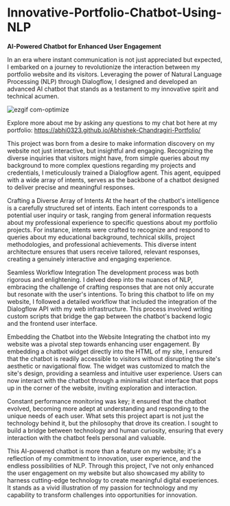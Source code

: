 # Innovative-Portfolio-Chatbot-Using-NLP

**AI-Powered Chatbot for Enhanced User Engagement**

In an era where instant communication is not just appreciated but expected, I embarked on a journey to revolutionize the interaction between my portfolio website and its visitors. Leveraging the power of Natural Language Processing (NLP) through Dialogflow, I designed and developed an advanced AI chatbot that stands as a testament to my innovative spirit and technical acumen.

![ezgif com-optimize](https://github.com/Abhi0323/Innovative-Portfolio-Chatbot-Using-NLP/assets/112967999/07f16bc7-7c82-465e-9e2b-4898b1024d0c)

Explore more about me by asking any questions to my chat bot here at my portfolio: https://abhi0323.github.io/Abhishek-Chandragiri-Portfolio/

This project was born from a desire to make information discovery on my website not just interactive, but insightful and engaging. Recognizing the diverse inquiries that visitors might have, from simple queries about my background to more complex questions regarding my projects and credentials, I meticulously trained a Dialogflow agent. This agent, equipped with a wide array of intents, serves as the backbone of a chatbot designed to deliver precise and meaningful responses.

Crafting a Diverse Array of Intents
At the heart of the chatbot's intelligence is a carefully structured set of intents. Each intent corresponds to a potential user inquiry or task, ranging from general information requests about my professional experience to specific questions about my portfolio projects. For instance, intents were crafted to recognize and respond to queries about my educational background, technical skills, project methodologies, and professional achievements. This diverse intent architecture ensures that users receive tailored, relevant responses, creating a genuinely interactive and engaging experience.

Seamless Workflow Integration
The development process was both rigorous and enlightening. I delved deep into the nuances of NLP, embracing the challenge of crafting responses that are not only accurate but resonate with the user's intentions. To bring this chatbot to life on my website, I followed a detailed workflow that included the integration of the Dialogflow API with my web infrastructure. This process involved writing custom scripts that bridge the gap between the chatbot's backend logic and the frontend user interface.

Embedding the Chatbot into the Website
Integrating the chatbot into my website was a pivotal step towards enhancing user engagement. By embedding a chatbot widget directly into the HTML of my site, I ensured that the chatbot is readily accessible to visitors without disrupting the site's aesthetic or navigational flow. The widget was customized to match the site's design, providing a seamless and intuitive user experience. Users can now interact with the chatbot through a minimalist chat interface that pops up in the corner of the website, inviting exploration and interaction.

Constant performance monitoring was key; it ensured that the chatbot evolved, becoming more adept at understanding and responding to the unique needs of each user. What sets this project apart is not just the technology behind it, but the philosophy that drove its creation. I sought to build a bridge between technology and human curiosity, ensuring that every interaction with the chatbot feels personal and valuable.

This AI-powered chatbot is more than a feature on my website; it's a reflection of my commitment to innovation, user experience, and the endless possibilities of NLP. Through this project, I've not only enhanced the user engagement on my website but also showcased my ability to harness cutting-edge technology to create meaningful digital experiences. It stands as a vivid illustration of my passion for technology and my capability to transform challenges into opportunities for innovation.
